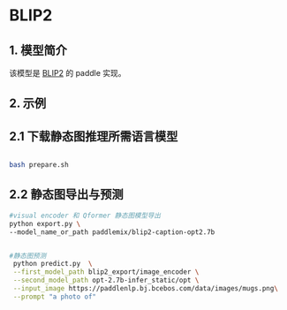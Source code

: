 # BLIP2

## 1. 模型简介

该模型是 [BLIP2](https://arxiv.org/abs/2301.12597) 的 paddle 实现。


## 2. 示例

## 2.1 下载静态图推理所需语言模型
```bash

bash prepare.sh

```
## 2.2 静态图导出与预测
```bash
#visual encoder 和 Qformer 静态图模型导出
python export.py \
--model_name_or_path paddlemix/blip2-caption-opt2.7b


#静态图预测
 python predict.py  \
 --first_model_path blip2_export/image_encoder \
 --second_model_path opt-2.7b-infer_static/opt \
 --input_image https://paddlenlp.bj.bcebos.com/data/images/mugs.png\
 --prompt "a photo of"

```
